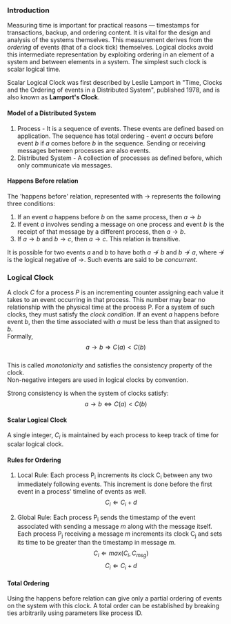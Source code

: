 ### Introduction

Measuring time is important for practical reasons — timestamps for transactions, backup, and ordering content. It is vital for the design and analysis of the systems themselves. This measurement derives from the *ordering* of events (that of a clock tick) themselves. Logical clocks avoid this intermediate representation by exploiting ordering in an element of a system and between elements in a system. The simplest such clock is scalar logical time.

Scalar Logical Clock was first described by Leslie Lamport in "Time, Clocks and the Ordering of events in a Distributed System", published 1978, and is also known as **Lamport's Clock**.


#### Model of a Distributed System

1. Process - It is a sequence of events. These events are defined based on application. The sequence has total ordering - event _a_ occurs before event _b_ if _a_ comes before _b_ in the sequence. Sending or receiving messages between processes are also events. 
2. Distributed System - A collection of processes as defined before, which only communicate via messages.

#### Happens Before relation

The 'happens before' relation, represented with $\rightarrow$ represents the following three conditions:

1. If an event *a* happens before *b* on the same process, then $a \rightarrow b$
2. If event *a* involves sending a message on one process and event *b* is the receipt of that message by a different process, then $a \rightarrow b$.
3. If $a \rightarrow b$ and $b \rightarrow c$, then $a \rightarrow c$. This relation is transitive.

It is possible for two events *a* and *b* to have both $a \nrightarrow b$ and $b \nrightarrow a$, where $\nrightarrow$ is the logical negative of $\rightarrow$. Such events are said to be *concurrent*.

### Logical Clock

A clock *C* for a process *P* is an incrementing counter assigning each value it takes to an event occurring in that process. This number may bear no relationship with the physical time at the process P. For a system of such clocks, they must satisfy the *clock condition*. If an event *a* happens before event *b*, then the time associated with *a* must be less than that assigned to *b*.  
    Formally,
    $$a \rightarrow b \Rightarrow C(a) < C(b)$$  
    This is called *monotonicity* and satisfies the consistency property of the clock.  
    Non-negative integers are used in logical clocks by convention.

Strong consistency is when the system of clocks satisfy:
    $$a \rightarrow b \Leftrightarrow C(a) < C(b)$$

#### Scalar Logical Clock

A single integer, $C_i$ is maintained by each process to keep track of time for scalar logical clock.

#### Rules for Ordering

1. Local Rule:
    Each process P<sub>i</sub> increments its clock C<sub>i</sub> between any two immediately following events. This increment is done before the first event in a process' timeline of events as well.
    $$ C_i \Leftarrow C_i + d$$

2. Global Rule:
    Each process P<sub>i</sub> sends the timestamp of the event associated with sending a message *m* along with the message itself.
    Each process P<sub>j</sub> receiving a message *m* increments its clock C<sub>j</sub> and sets its time to be greater than the timestamp in message *m*.
    $$C_i \Leftarrow max(C_i, C_{msg})$$
    $$C_i \Leftarrow C_i + d$$

#### Total Ordering

Using the happens before relation can give only a partial ordering of events on the system with this clock. A total order can be established by breaking ties arbitrarily using parameters like process ID.